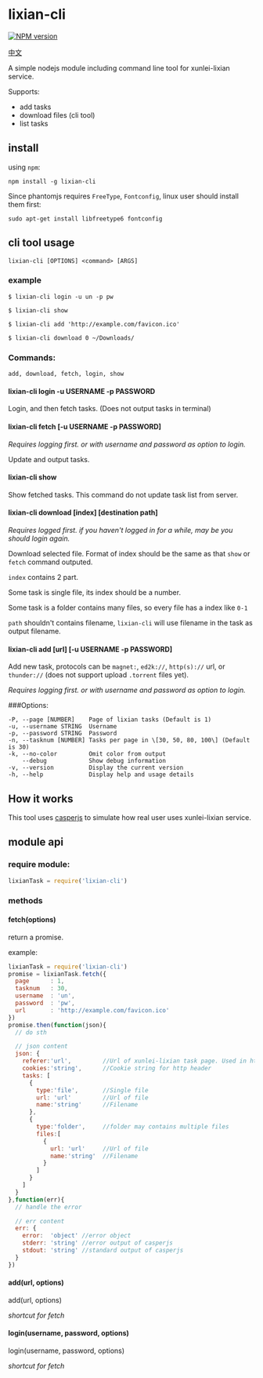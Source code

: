 # lixian-cli

[![NPM version](https://badge.fury.io/js/lixian-cli.png)](http://badge.fury.io/js/lixian-cli)

[中文](https://github.com/hyspace/lixian-cli/blob/master/README.md)

A simple nodejs module including command line tool for xunlei-lixian service.

Supports:

* add tasks
* download files (cli tool)
* list tasks

## install

using `npm`:

```shell
npm install -g lixian-cli
```

Since phantomjs requires `FreeType`, `Fontconfig`, linux user should install them first:

```shell
sudo apt-get install libfreetype6 fontconfig
```

## cli tool usage

```shell
lixian-cli [OPTIONS] <command> [ARGS]
```

### example

```shell
$ lixian-cli login -u un -p pw

$ lixian-cli show

$ lixian-cli add 'http://example.com/favicon.ico'

$ lixian-cli download 0 ~/Downloads/
```

### Commands:
```shell
add, download, fetch, login, show
```

#### lixian-cli login -u USERNAME -p PASSWORD

Login, and then fetch tasks. (Does not output tasks in terminal)

#### lixian-cli fetch \[-u USERNAME -p PASSWORD\]

_Requires logging first. or with username and password as option to login._

Update and output tasks.

#### lixian-cli show

Show fetched tasks. This command do not update task list from server.

#### lixian-cli download \[index\] \[destination path\]

_Requires logged first. if you haven't logged in for a while, may be you should login again._

Download selected file. Format of index should be the same as that `show` or `fetch` command outputed.

`index` contains 2 part.

  Some task is single file, its index should be a number.

  Some task is a folder contains many files, so every file has a index like `0-1`

`path` shouldn't contains filename, `lixian-cli` will use filename in the task as output filename.

#### lixian-cli add [url] \[-u USERNAME -p PASSWORD\]

Add new task, protocols can be `magnet:`, `ed2k://`, `http(s)://` url, or `thunder://` (does not support upload `.torrent` files yet).

_Requires logging first. or with username and password as option to login._

###Options:

```shell
-P, --page [NUMBER]    Page of lixian tasks (Default is 1)
-u, --username STRING  Username
-p, --password STRING  Password
-n, --tasknum [NUMBER] Tasks per page in \[30, 50, 80, 100\] (Default is 30)
-k, --no-color         Omit color from output
    --debug            Show debug information
-v, --version          Display the current version
-h, --help             Display help and usage details
```

## How it works

This tool uses [casperjs](casperjs.org) to simulate how real user uses xunlei-lixian service.

## module api

### require module:

```js
lixianTask = require('lixian-cli')
```

### methods

#### fetch(options)

return a promise.

example:
```js
lixianTask = require('lixian-cli')
promise = lixianTask.fetch({
  page      : 1,
  tasknum   : 30,
  username  : 'un',
  password  : 'pw',
  url       : 'http://example.com/favicon.ico'
})
promise.then(function(json){
  // do sth

  // json content
  json: {
    referer:'url',         //Url of xunlei-lixian task page. Used in http header.
    cookies:'string',      //Cookie string for http header
    tasks: [
      {
        type:'file',       //Single file
        url: 'url'         //Url of file
        name:'string'      //Filename
      },
      {
        type:'folder',     //folder may contains multiple files
        files:[
          {
            url: 'url'     //Url of file
            name:'string'  //Filename
          }
        ]
      }
    ]
  }
},function(err){
  // handle the error

  // err content
  err: {
    error:  'object' //error object
    stderr: 'string' //error output of casperjs
    stdout: 'string' //standard output of casperjs
  }
})
```
#### add(url, options)

add(url, options)

_shortcut for fetch_

#### login(username, password, options)

login(username, password, options)

_shortcut for fetch_